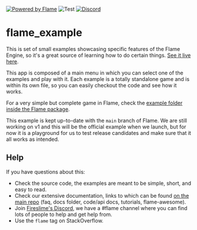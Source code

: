 [![Powered by Flame](https://img.shields.io/badge/Powered%20by-%F0%9F%94%A5-orange.svg)](https://flame-engine.org)
![Test](https://github.com/flame-engine/flame_example/workflows/Test/badge.svg?branch=main&event=push)
[![Discord](https://img.shields.io/discord/509714518008528896.svg)](https://discord.gg/pxrBmy4)

# flame_example

This is set of small examples showcasing specific features of the Flame Engine, so it's a great
source of learning how to do certain things.
[See it live here](https://flame-engine.github.io/flame_example).

This app is composed of a main menu in which you can select one of the examples and play with it.
Each example is a totally standalone game and is within its own file, so you can easily checkout
the code and see how it works.

For a very simple but complete game in Flame, check the
[example folder inside the Flame package](https://github.com/flame-engine/flame/tree/main/packages/flame/example).

This example is kept up-to-date with the `main` branch of Flame. We are still working on v1 and
this will be the official example when we launch, but for now it is a playground for us to test
release candidates and make sure that it all works as intended.

## Help

If you have questions about this:

 - Check the source code, the examples are meant to be simple, short, and easy to read.
 - Check our extensive documentation, links to which can be found
 [on the main repo](https://github.com/flame-engine/flame) (faq, docs folder, code/api docs,
 tutorials, flame-awesome).
 - Join [Fireslime's Discord](https://discord.gg/pxrBmy4), we have a #flame channel where you can
 find lots of people to help and get help from.
 - Use the `flame` tag on StackOverflow.
